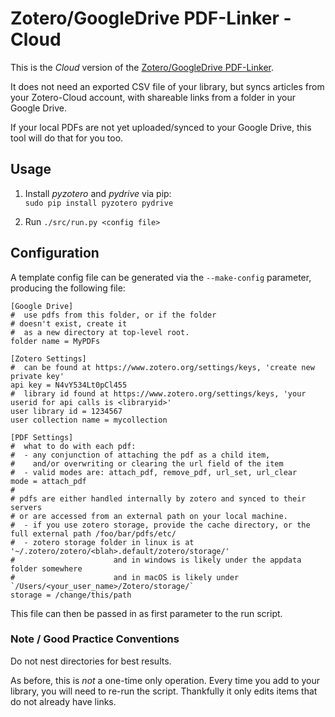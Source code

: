 # **Zotero/GoogleDrive PDF-Linker - Cloud** #

This is the *Cloud* version of the [Zotero/GoogleDrive PDF-Linker](https://github.com/mtekman/ZoteroGoogleDrive-PDFLinker).

It does not need an exported CSV file of your library, but syncs articles from your Zotero-Cloud account, with shareable links from a folder in your Google Drive.

If your local PDFs are not yet uploaded/synced to your Google Drive, this tool will do that for you too.

## Usage

 1. Install *pyzotero* and *pydrive* via pip:  
        `sudo pip install pyzotero pydrive`


 2. Run `./src/run.py <config file>`


## Configuration

A template config file can be generated via the `--make-config` parameter, producing the following file:


	[Google Drive]
	#  use pdfs from this folder, or if the folder
	# doesn't exist, create it
	#  as a new directory at top-level root.
	folder name = MyPDFs

	[Zotero Settings]
	#  can be found at https://www.zotero.org/settings/keys, 'create new private key'
	api key = N4vY534Lt0pCl455
	#  library id found at https://www.zotero.org/settings/keys, 'your userid for api calls is <libraryid>'
	user library id = 1234567
	user collection name = mycollection

	[PDF Settings]
	#  what to do with each pdf:
	#  - any conjunction of attaching the pdf as a child item,
	#    and/or overwriting or clearing the url field of the item
	#  - valid modes are: attach_pdf, remove_pdf, url_set, url_clear
	mode = attach_pdf
	#
	# pdfs are either handled internally by zotero and synced to their servers
	# or are accessed from an external path on your local machine.
	#  - if you use zotero storage, provide the cache directory, or the full external path /foo/bar/pdfs/etc/
	#  - zotero storage folder in linux is at '~/.zotero/zotero/<blah>.default/zotero/storage/'
	#                      and in windows is likely under the appdata folder somewhere
	#                      and in macOS is likely under `/Users/<your_user_name>/Zotero/storage/`
	storage = /change/this/path

This file can then be passed in as first parameter to the run script.


### Note / Good Practice Conventions

 Do not nest directories for best results.
 
 As before, this is *not* a one-time only operation. Every time you add to your library, you will need to re-run the script. Thankfully it only edits items that do not already have links.
